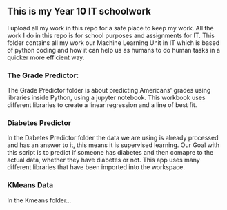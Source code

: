## This is my Year 10 IT schoolwork

I upload all my work in this repo for a safe place to keep my work. All the work I do in this repo is for school purposes and assignments for IT. This folder contains all my work our Machine Learning Unit in IT which is based of python coding and how it can help us as humans to do human tasks in a quicker more efficient way. 

### **The Grade Predictor:** 

The Grade Predictor folder is about predicting Americans' grades using libraries inside Python, using a jupyter notebook. This workbook uses different libraries to create a linear regression and a line of best fit.  

### **Diabetes Predictor**

In the Dabetes Predictor folder the data we are using is already processed and has an answer to it, this means it is supervised learning. Our Goal with this script is to predict if someone has diabetes and then comapre to the actual data, whether they have diabetes or not. This app uses many different libraries that have been imported into the workspace.

### **KMeans Data**

In the Kmeans folder...